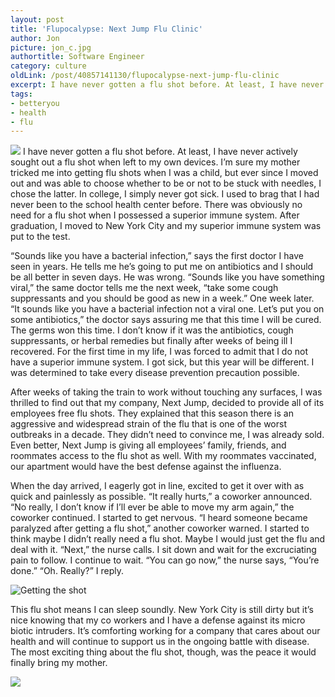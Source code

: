 ```yaml
---
layout: post
title: 'Flupocalypse: Next Jump Flu Clinic'
author: Jon
picture: jon_c.jpg
authortitle: Software Engineer
category: culture
oldLink: /post/40857141130/flupocalypse-next-jump-flu-clinic
excerpt: I have never gotten a flu shot before. At least, I have never actively sought out a flu shot when left to my own devices. I’m sure my mother tricked me into getting flu shots when I was a child, but ever since I moved out and was able to choose whether to be or not to be stuck with needles, I chose the latter. In college, I simply never got sick. I used to brag that I had never been to the school health center before. There was obviously no need for a flu shot when I possessed a superior immune system. After graduation, I moved to New York City and my superior immune system was put to the test.
tags:
- betteryou
- health
- flu
---
```


![](/images/flupocalypse-next-jump-flu-clinic-1.png)
I have never gotten a flu shot before. At least, I have never actively sought out a flu shot when left to my own devices. I’m sure my mother tricked me into getting flu shots when I was a child, but ever since I moved out and was able to choose whether to be or not to be stuck with needles, I chose the latter. In college, I simply never got sick. I used to brag that I had never been to the school health center before. There was obviously no need for a flu shot when I possessed a superior immune system. After graduation, I moved to New York City and my superior immune system was put to the test.

“Sounds like you have a bacterial infection,” says the first doctor I have seen in years. He tells me he’s going to put me on antibiotics and I should be all better in seven days. He was wrong. “Sounds like you have something viral,” the same doctor tells me the next week, “take some cough suppressants and you should be good as new in a week.” One week later. “It sounds like you have a bacterial infection not a viral one. Let’s put you on some antibiotics,” the doctor says assuring me that this time I will be cured. The germs won this time.
I don’t know if it was the antibiotics, cough suppressants, or herbal remedies but finally after weeks of being ill I recovered. For the first time in my life, I was forced to admit that I do not have a superior immune system. I got sick, but this year will be different. I was determined to take every disease prevention precaution possible. 

After weeks of taking the train to work without touching any surfaces, I was thrilled to find out that my company, Next Jump, decided to provide all of its employees free flu shots. They explained that this season there is an aggressive and widespread strain of the flu that is one of the worst outbreaks in a decade. They didn’t need to convince me, I was already sold. Even better, Next Jump is giving all employees’ family, friends, and roommates access to the flu shot as well. With my roommates vaccinated, our apartment would have the best defense against the influenza. 

When the day arrived, I eagerly got in line, excited to get it over with as quick and painlessly as possible. “It really hurts,” a coworker announced. “No really, I don’t know if I’ll ever be able to move my arm again,” the coworker continued. I started to get nervous. “I heard someone became paralyzed after getting a flu shot,” another coworker warned. I started to think maybe I didn’t really need a flu shot. Maybe I would just get the flu and deal with it. “Next,” the nurse calls. I sit down and wait for the excruciating pain to follow. I continue to wait. “You can go now,” the nurse says, “You’re done.” “Oh. Really?” I reply.



![Getting the shot](/images/flupocalypse-next-jump-flu-clinic-2.jpg)


This flu shot means I can sleep soundly. New York City is still dirty but it’s nice knowing that my co workers and I have a defense against its micro biotic intruders. It’s comforting working for a company that cares about our health and will continue to support us in the ongoing battle with disease. The most exciting thing about the flu shot, though, was the peace it would finally bring my mother.


![](/images/flupocalypse-next-jump-flu-clinic-3.png)
